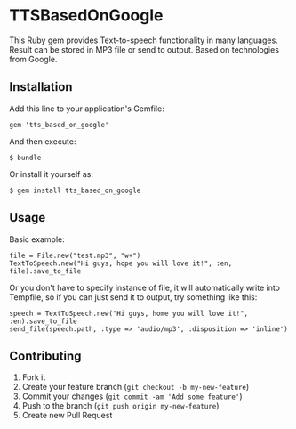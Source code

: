 # TTSBasedOnGoogle

This Ruby gem provides Text-to-speech functionality in many languages. Result can be stored in MP3 file or send to output. Based on technologies from Google.

## Installation

Add this line to your application's Gemfile:

    gem 'tts_based_on_google'

And then execute:

    $ bundle

Or install it yourself as:

    $ gem install tts_based_on_google

## Usage

Basic example:

    file = File.new("test.mp3", "w+")
    TextToSpeech.new("Hi guys, hope you will love it!", :en, file).save_to_file

Or you don't have to specify instance of file, it will automatically write into Tempfile, so if you can just send it to output, try something like this:

    speech = TextToSpeech.new("Hi guys, home you will love it!", :en).save_to_file
    send_file(speech.path, :type => 'audio/mp3', :disposition => 'inline')


## Contributing

1. Fork it
2. Create your feature branch (`git checkout -b my-new-feature`)
3. Commit your changes (`git commit -am 'Add some feature'`)
4. Push to the branch (`git push origin my-new-feature`)
5. Create new Pull Request
